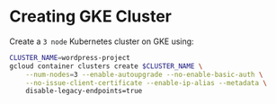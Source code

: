 # Creating GKE Cluster

Create a `3 node` Kubernetes cluster on GKE using:

```bash
CLUSTER_NAME=wordpress-project
gcloud container clusters create $CLUSTER_NAME \
    --num-nodes=3 --enable-autoupgrade --no-enable-basic-auth \
    --no-issue-client-certificate --enable-ip-alias --metadata \
    disable-legacy-endpoints=true
```
